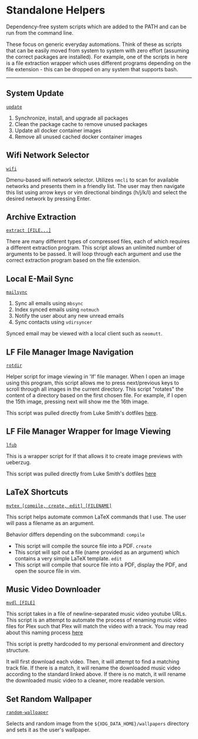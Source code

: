 # Standalone Helpers

Dependency-free system scripts which are added to the PATH and can be run from the command line.

These focus on generic everyday automations.
Think of these as scripts that can be easily moved from system to system with zero effort (assuming the correct packages are installed).
For example, one of the scripts in here is a file extraction wrapper which uses different programs depending on the file extension - this can be dropped on any system that supports bash.

---

## System Update
[`update`](update)

1. Synchronize, install, and upgrade all packages
2. Clean the package cache to remove unused packages
3. Update all docker container images
4. Remove all unused cached docker container images


## Wifi Network Selector
[`wifi`](wifi)

Dmenu-based wifi network selector.
Utilizes `nmcli` to scan for available networks and presents them in a friendly list.
The user may then navigate this list using arrow keys or vim directional bindings (h/j/k/l) and select the desired network by pressing Enter.




## Archive Extraction
[`extract [FILE...]`](extract)

There are many different types of compressed files, each of which requires a different extraction program.
This script allows an unlimited number of arguments to be passed.
It will loop through each argument and use the correct extraction program based on the file extension.




## Local E-Mail Sync
[`mailsync`](mailsync)

1. Sync all emails using `mbsync`
2. Index synced emails using `notmuch`
3. Notify the user about any new unread emails
4. Sync contacts using `vdirsyncer`

Synced email may be viewed with a local client such as `neomutt`.




## LF File Manager Image Navigation
[`rotdir`](rotdir)

Helper script for image viewing in 'lf' file manager.
When I open an image using this program, this script allows me to press next/previous keys to scroll through all images in the current directory.
This script "rotates" the content of a directory based on the first chosen file.
For example, if I open the 15th image, pressing next will show me the 16th image.

This script was pulled directly from Luke Smith's dotfiles [here](https://github.com/LukeSmithxyz/voidrice/blob/master/.local/bin/rotdir).




## LF File Manager Wrapper for Image Viewing
[`lfub`](lfub)

This is a wrapper script for lf that allows it to create image previews with ueberzug.

This script was pulled directly from Luke Smith's dotfiles [here](https://github.com/LukeSmithxyz/voidrice/blob/master/.local/bin/lfub)




## LaTeX Shortcuts
[`mytex [compile, create, edit] [FILENAME]`](mytex)

This script helps automate common LaTeX commands that I use.
The user will pass a filename as an argument.

Behavior differs depending on the subcommand:
`compile`
  - This script will compile the source file into a PDF.
`create`
  - This script will spit out a file (name provided as an argument) which contains a very simple LaTeX template.
`edit`
  - This script will compile that source file into a PDF, display the PDF, and open the source file in vim.




## Music Video Downloader
[`mvdl [FILE]`](mvdl)

This script takes in a file of newline-separated music video youtube URLs.
This script is an attempt to automate the process of renaming music video files for Plex such that Plex will match the video with a track.
You may read about this naming process [here](https://support.plex.tv/articles/205568377-adding-local-artist-and-music-videos/)

This script is pretty hardcoded to my personal environment and directory structure.

It will first download each video.
Then, it will attempt to find a matching track file.
If there is a match, it will rename the downloaded music video according to the standard linked above.
If there is no match, it will rename the downloaded music video to a cleaner, more readable version.




## Set Random Wallpaper
[`random-wallpaper`](random-wallpaper)

Selects and random image from the `${XDG_DATA_HOME}/wallpapers` directory and sets it as the user's wallpaper.
